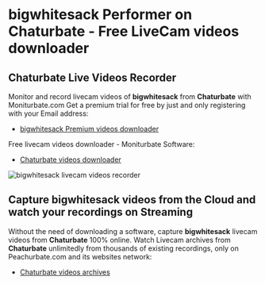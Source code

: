 # bigwhitesack Performer on Chaturbate - Free LiveCam videos downloader

## Chaturbate Live Videos Recorder

Monitor and record livecam videos of **bigwhitesack** from **Chaturbate** with Moniturbate.com
Get a premium trial for free by just and only registering with your Email address:
* [bigwhitesack Premium videos downloader](https://moniturbate.com/request-demo-licence-key.html)

Free livecam videos downloader - Moniturbate Software:
* [Chaturbate videos downloader](https://moniturbate.com/moniturbate-download-software.html)

![bigwhitesack livecam videos recorder](https://peachurnet.com/templates/moniturbate-software.png)


## Capture bigwhitesack videos from the Cloud and watch your recordings on Streaming

Without the need of downloading a software, capture **bigwhitesack** livecam videos from **Chaturbate** 100% online.
Watch Livecam archives from **Chaturbate** unlimitedly from thousands of existing recordings, only on Peachurbate.com and its websites network:
* [Chaturbate videos archives](https://peachurnet.com/)